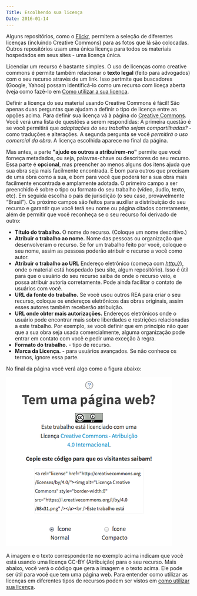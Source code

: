 ```yaml
---
Title: Escolhendo sua licença
Date: 2016-01-14
---
```

Alguns repositórios, como o [Flickr](http://flickr.com), permitem
a seleção de diferentes licenças (incluindo Creative Commons) para as fotos que lá são colocadas.
Outros repositórios usam uma única licença para todos os materiais hospedados em seus sites - uma licença única.

Licenciar um recurso é bastante simples.
O uso de licenças como creative commons é permite também relacionar o **texto legal** (feito para advogados)
com o seu recurso através de um link. Isso pertmite que buscadores (Google, Yahoo) possam identificá-lo como um
recurso com liceça aberta (veja como fazê-lo em [Como utilizar a sua licença](utilizar).

Definir a licença do seu material usando Creative Commons é fácil! São apenas duas perguntas que
ajudam a definir o tipo de licença entre as opções acima. Para definir
sua licença vá à página do [Creative
Commons](https://creativecommons.org/choose/?lang=pt). Você verá uma
lista de questões a serem respondidas: A primeira questão é se você permitirá que *adaptações do seu trabalho sejam compartilhadas?* - como traduções e alterações. A segunda pergunta se você *permitirá o uso comercial da obra*. A licença
escolhida aparece no final da página.

Mas antes, a parte **"ajude os outros a atribuírem-no"** permite que você forneça metadados,
ou seja, palavras-chave ou descritores do seu recurso. Essa parte é **opcional**,
mas preencher ao menos alguns dos itens ajuda que sua obra seja mais facilmente encontrada.
É bom para outros que precisam de uma obra
como a sua, e bom para você que poderá ter a sua obra mais facilmente
encontrada e amplamente adotada. O primeiro campo a ser preenchido é
sobre o tipo ou formato do seu trabalho (vídeo, áudio, texto, etc). Em
seguida escolha o pais de jurisdição (o seu caso, provavelmente
“Brasil”). Os próximo campos são feitos para auxiliar a distribuição do
seu recurso e garantir que você terá seu nome ou página citados
corretamente, além de permitir que você reconheça se o seu recurso foi
derivado de outro:

-   **Título do trabalho.** O nome do recurso. (Coloque um nome descritivo.)
-   **Atribuir o trabalho ao nome.** Nome das pessoas ou organização que
    desenvolveram o recurso. Se for um trabalho feito por você, coloque o
    seu nome, assim as pessoas poderão atribuir o recurso a você
    como autor.
-   **Atribuir o trabalho ao URL** Endereço eletrônico (começa com
    *<http://>*), onde o material está hospedado (seu site,
    algum repositório). Isso é útil para que o usuário do seu recurso
    saiba de onde o recurso veio, e possa atribuir autoria corretamente.
    Pode ainda facilitar o contato de usuários com você.
-   **URL da fonte do trabalho.** Se você usou outros REA para criar o
    seu recurso, coloque os endereços eletrônicos das obras originais,
    assim esses autores também receberão atribuição.
-   **URL onde obter mais autorizações.** Endereços eletrônicos onde o
    usuário pode encontrar mais sobre liberdades e restrições
    relacionadas a este trabalho. Por exemplo, se você definir que em
    princípio não quer que a sua obra seja usada comercialmente, alguma
    organização pode entrar em contato com você e pedir uma exceção
    à regra.
-   **Formato do trabalho.** - tipo de recurso.
-   **Marca da Licença.** - para usuários avançados. Se não conhece os termos, ignore essa parte.

No final da página você verá algo como a figura abaixo:

![Escolhendo sua licença Creative Commons](assets/cc_escolha.png)

A imagem e o texto correspondente no exemplo acima indicam que você está usando uma licença
CC-BY (Atribuição) para o seu recurso. Mais abaixo, você verá o código que gera a imagem e o texto acima.
Ele pode ser útil para você que tem uma página web. Para entender como utilizar as licenças em diferentes tipos
de recursos podem ser vistos em [como utilizar sua licença](utilizar).

[^1]: Esta página foi traduzida, adaptada e atualizada
    para contexto brasileiro, com base em:
    <http://wikieducator.org/OER_Handbook/educator_version_one/License/Adding_a_creative_commons_license>
